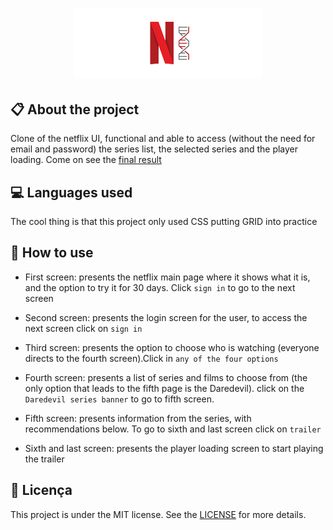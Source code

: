 
<h1 align="center">
    <img src="./images/icon-repo-netflix.png" alt="Netflix Clone by Jhony Walker" width="300px" />
</h1>

## :clipboard: About the project

Clone of the netflix UI, functional and able to access (without the need for email and password) the series list, the selected series and the player loading. Come on see the [final result](https://dribbble.com/)

## :computer: Languages used

The cool thing is that this project only used CSS putting GRID into practice

## :bookmark: How to use

 - First screen: presents the netflix main page where it shows what it is, and the option to try it for 30 days. Click ```sign in``` to go to the next screen

 - Second screen: presents the login screen for the user, to access the next screen click on ```sign in```

 - Third screen: presents the option to choose who is watching (everyone directs to the fourth screen).Click in ```any of the four options```

 - Fourth screen: presents a list of series and films to choose from (the only option that leads to the fifth page is the Daredevil). click on the ```Daredevil series banner``` to go to fifth screen.

 - Fifth screen: presents information from the series, with recommendations below. To go to sixth and last screen click on ```trailer```

 - Sixth and last screen: presents the player loading screen to start playing the trailer


## :book: Licença

This project is under the MIT license. See the [LICENSE](LICENSE.md) for more details.